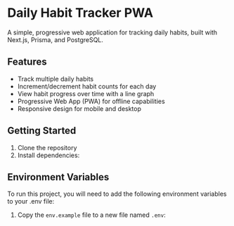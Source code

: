 # Daily Habit Tracker PWA

A simple, progressive web application for tracking daily habits, built with Next.js, Prisma, and PostgreSQL.

## Features

- Track multiple daily habits
- Increment/decrement habit counts for each day
- View habit progress over time with a line graph
- Progressive Web App (PWA) for offline capabilities
- Responsive design for mobile and desktop

## Getting Started

1. Clone the repository
2. Install dependencies:

## Environment Variables

To run this project, you will need to add the following environment variables to your .env file:

1. Copy the `env.example` file to a new file named `.env`:
